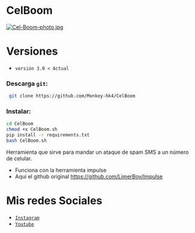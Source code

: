 # CelBoom
[![Cel-Boom-photo.jpg](https://i.postimg.cc/05zhjstB/Cel-Boom-photo.jpg)](https://postimg.cc/WtP5YQcG)
# Versiones
* `versión 3.0 < Actual`

### Descarga `git`:
```bash
 git clone https://github.com/Monkey-hk4/CelBoom
 ```
 ### Instalar:
 ```bash
 cd CelBoom
 chmod +x CelBoom.sh
 pip install -r requirements.txt
 bash CelBoom.sh
```
Herramienta que sirve para mandar un ataque de spam SMS a un número de celular.
- Funciona con la herramienta impulse
- Aquí el github original https://github.com/LimerBoy/Impulse

# Mis redes Sociales
- [`Instagram`](https://www.instagram.com/d4vid.0day/)
- [`Youtube`](https://www.youtube.com/channel/UCEWGSsk-U9GjCLQk9ng1fNQ)
